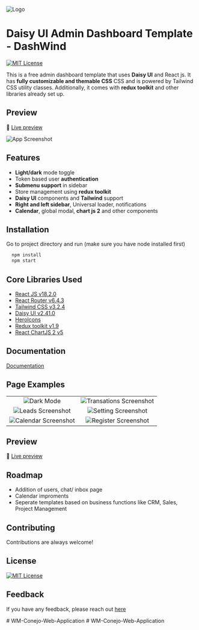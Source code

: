 
![Logo](https://ik.imagekit.io/vu5t8xb15vzcx/tr:h-100/android-chrome-512x512_EiumvYoXeA.png?ik-sdk-version=javascript-1.4.3&updatedAt=1669548997842)

# Daisy UI Admin Dashboard Template - DashWind 
[![MIT License](https://img.shields.io/badge/License-MIT-green.svg)](https://choosealicense.com/licenses/mit/)

This is a free admin dashboard template that uses **Daisy UI** and React js. It has **fully customizable and themable CSS**  CSS and is powered by Tailwind CSS utility classes. Additionally, it comes with **redux toolkit** and other libraries already set up.


## Preview

🚀 [Live preview](https://tailwind-dashboard-template-dashwind.vercel.app/)


![App Screenshot](https://ik.imagekit.io/vu5t8xb15vzcx/tr:h-600/Screenshot_2023-05-09_at_12.57.37_PM_z94SiShUDS.png?updatedAt=1683617550144)



## Features

- **Light/dark** mode toggle
- Token based user **authentication**
- **Submenu support** in sidebar
- Store management using **redux toolkit**
- **Daisy UI** components and **Tailwind** support
- **Right and left sidebar**, Universal loader, notifications
- **Calendar**, global modal, **chart js 2**  and other components


## Installation

Go to project directory and run (make sure you have node installed first)

```bash
  npm install
  npm start
```
    
## Core Libraries Used

- [React JS v18.2.0](https://reactjs.org/)
- [React Router v6.4.3](https://reactrouter.com/en/main)
- [Tailwind CSS v3.2.4](https://tailwindcss.com/)
- [Daisy UI v2.41.0](https://daisyui.com/)
- [HeroIcons](https://heroicons.com/)
- [Redux toolkit v1.9](https://redux-toolkit.js.org/)
- [React ChartJS 2 v5](https://react-chartjs-2.js.org/)

## Documentation

[Documentation](https://tailwind-dashboard-template-dashwind.vercel.app/documentation)

## Page Examples

|                          |                               |
:-------------------------:|:-------------------------:
![Dark Mode](https://ik.imagekit.io/vu5t8xb15vzcx/tr:h-600/Screenshot_2023-05-09_at_12.57.37_PM_z94SiShUDS.png?updatedAt=1683617550144) | ![Transations Screenshot](https://ik.imagekit.io/vu5t8xb15vzcx/Screenshot_2023-05-09_at_1.01.54_PM_YiG__JTFu.png?updatedAt=1683619541458) 
![Leads Screenshot](https://ik.imagekit.io/vu5t8xb15vzcx/Screenshot_2023-05-09_at_1.34.56_PM_cdSamaaCmA.png?updatedAt=1683619597855) | ![Setting Screenshot](https://ik.imagekit.io/vu5t8xb15vzcx/Screenshot_2023-01-20_at_12.43.25_PM_xZBThuZdU.png?ik-sdk-version=javascript-1.4.3&updatedAt=1674198832089) 
![Calendar Screenshot](https://ik.imagekit.io/vu5t8xb15vzcx/Screenshot_2023-05-09_at_1.02.03_PM_pObZm43gl.png?updatedAt=1683617549958) | ![Register Screenshot](https://ik.imagekit.io/vu5t8xb15vzcx/Screenshot_2023-01-20_at_12.43.00_PM_1fkpMRG90.png?ik-sdk-version=javascript-1.4.3&updatedAt=1674198831908)





## Preview

🚀 [Live preview](https://tailwind-dashboard-template-dashwind.vercel.app/)


## Roadmap

- Addition of users, chat/ inbox page
- Calendar improments
- Seperate templates based on business functions like CRM, Sales, Project Management


## Contributing

Contributions are always welcome!

## License

[![MIT License](https://img.shields.io/badge/License-MIT-green.svg)](https://choosealicense.com/licenses/mit/)


## Feedback

If you have any feedback, please reach out [here](https://forms.gle/8G7PsvQp8X1Swcf29)



#   W M - C o n e j o - W e b - A p p l i c a t i o n  
 #   W M - C o n e j o - W e b - A p p l i c a t i o n  
 